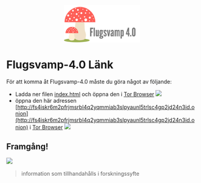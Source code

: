 <center>

<img src="Flugsvamp.png" width="200">

</center>

# Flugsvamp-4.0 Länk

För att komma åt Flugsvamp-4.0 måste du göra något av följande:
- Ladda ner filen [index.html](index.html) och öppna den i [Tor Browser](https://www.torproject.org/download/)
  <img src="Flugsvamp-4.0 Länk_index.html.png" width="800">
- öppna den här adressen [http://fs4iskr6m2pfrjmsrbl4q2yqmmiab3slpyaunl5trlsc4gp2jd24n3id.onion](http://fs4iskr6m2pfrjmsrbl4q2yqmmiab3slpyaunl5trlsc4gp2jd24n3id.onion) i [Tor Browser](https://www.torproject.org/download/)
  <img src="Flugsvamp-4.0 Länk_index.html_url.png" width="800">

## Framgång!

  <img src="Flugsvamp-4.0 Länk_index.html_products.png" width="800">

> information som tillhandahålls i forskningssyfte
